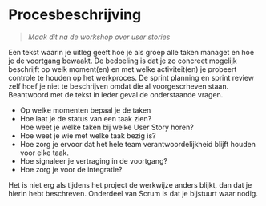 # Procesbeschrijving

> _Maak dit na de workshop over user stories_

Een tekst waarin je uitleg geeft hoe je als groep alle taken managet en hoe je de voortgang bewaakt. De bedoeling is dat je zo concreet mogelijk beschrijft op welk moment(en) en met welke activiteit(en) je probeert controle te houden op het werkproces. De sprint planning en sprint review zelf hoef je niet te beschrijven omdat die al voorgescrheven staan. Beantwoord met de tekst in ieder geval de onderstaande vragen.

<ul>
  <li>Op welke momenten bepaal je de taken</li>
  <li>Hoe laat je de status van een taak zien?</li>
  <il>Hoe weet je welke taken bij welke User Story horen?</li>
  <li>Hoe weet je wie met welke taak bezig is?</li>
  <li>Hoe zorg je ervoor dat het hele team verantwoordelijkheid blijft houden voor elke taak.</li>
  <li>Hoe signaleer je vertraging in de voortgang?</li>
  <li>Hoe zorg je voor de integratie?</li>
</ul>

Het is niet erg als tijdens het project de werkwijze anders blijkt, dan dat je hierin hebt beschreven. Onderdeel van Scrum is dat je bijstuurt waar nodig.
